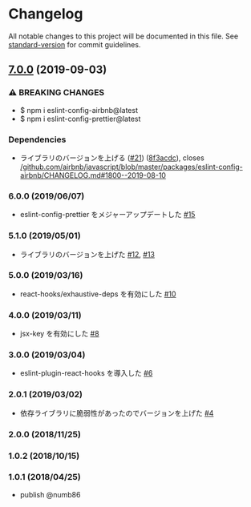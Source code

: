 # Changelog

All notable changes to this project will be documented in this file. See [standard-version](https://github.com/conventional-changelog/standard-version) for commit guidelines.

## [7.0.0](https://github.com/numb86/eslint-config-numb/compare/6.0.0...7.0.0) (2019-09-03)


### ⚠ BREAKING CHANGES

* $ npm i eslint-config-airbnb@latest
* $ npm i eslint-config-prettier@latest

### Dependencies

* ライブラリのバージョンを上げる ([#21](https://github.com/numb86/eslint-config-numb/issues/21)) ([8f3acdc](https://github.com/numb86/eslint-config-numb/commit/8f3acdc)), closes [/github.com/airbnb/javascript/blob/master/packages/eslint-config-airbnb/CHANGELOG.md#1800--2019-08-10](https://github.com/numb86//github.com/airbnb/javascript/blob/master/packages/eslint-config-airbnb/CHANGELOG.md/issues/1800--2019-08-10)

### 6.0.0 (2019/06/07)

* eslint-config-prettier をメジャーアップデートした [#15](https://github.com/numb86/eslint-config-numb/pull/15)

### 5.1.0 (2019/05/01)

* ライブラリのバージョンを上げた [#12](https://github.com/numb86/eslint-config-numb/pull/12), [#13](https://github.com/numb86/eslint-config-numb/pull/13)

### 5.0.0 (2019/03/16)

* react-hooks/exhaustive-deps を有効にした [#10](https://github.com/numb86/eslint-config-numb/pull/10)

### 4.0.0 (2019/03/11)

* jsx-key を有効にした [#8](https://github.com/numb86/eslint-config-numb/pull/8)

### 3.0.0 (2019/03/04)

* eslint-plugin-react-hooks を導入した [#6](https://github.com/numb86/eslint-config-numb/pull/6)

### 2.0.1 (2019/03/02)

* 依存ライブラリに脆弱性があったのでバージョンを上げた [#4](https://github.com/numb86/eslint-config-numb/pull/4)

### 2.0.0 (2018/11/25)

### 1.0.2 (2018/10/15)

### 1.0.1 (2018/04/25)

* publish @numb86
